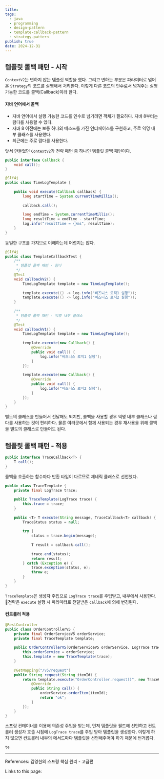 ```yaml
---
title: 
tags:
  - java
  - programming
  - design-pattern
  - template-callback-pattern
  - strategy-pattern
publish: true
date: 2024-12-31
---
```

## 템플릿 콜백 패턴 - 시작
`ContextV2`는 변하지 않는 템플릿 역할을 했다. 그리고 변하는 부분은 파라미터로 넘어온 `Strategy`의 코드를 실행해서 처리한다. 이렇게 다른 코드의 인수로서 넘겨주는 실행 가능한 코드를 콜백(Callback)이라 한다.

#### 자바 언어에서 콜백 
- 자바 언어에서 실행 가능한 코드를 인수로 넘기려면 객체가 필요하다. 자바 8부터는 람다를 사용할 수 있다.
- 자바 8 이전에는 보통 하나의 메소드를 가진 인터페이스를 구현하고, 주로 익명 내부 클래스를 사용했다.
- 최근에는 주로 람다를 사용한다.

앞서 만들었던 `ContextV2`가 전략 패턴 중 하나인 템플릿 콜백 패턴이다. 
```java
public interface Callback {  
    void call();  
}
```

```java
@Slf4j  
public class TimeLogTemplate {  
  
    public void execute(Callback callback) {  
        long startTime = System.currentTimeMillis();  
  
        callback.call();  
  
        long endTime = System.currentTimeMillis();  
        long resultTime = endTime - startTime;  
        log.info("resultTime = {}ms", resultTime);  
    }  
}
```

동일한 구조를 가지므로 이해하는데 어렵지는 않다.

```java
@Slf4j  
public class TemplateCallbackTest {
	/**  
	 * 템플릿 콜백 패턴 - 람다  
	 */  
	@Test  
	void callbackV2() {  
	    TimeLogTemplate template = new TimeLogTemplate();  
	  
	    template.execute(() -> log.info("비즈니스 로직1 실행"));  
	    template.execute(() -> log.info("비즈니스 로직2 실행"));  
	}
	
    /**  
     * 템플릿 콜백 패턴 - 익명 내부 클래스  
     */  
    @Test  
    void callbackV1() {  
        TimeLogTemplate template = new TimeLogTemplate();  
  
        template.execute(new Callback() {  
            @Override  
            public void call() {  
                log.info("비즈니스 로직1 실행");  
            }  
        });  
  
        template.execute(new Callback() {  
            @Override  
            public void call() {  
                log.info("비즈니스 로직2 실행");  
            }  
        });  
    }  
}
```

별도의 클래스를 만들어서 전달해도 되지만, 콜백을 사용할 경우 익명 내부 클래스나 람다를 사용하는 것이 편리하다. 물론 여러곳에서 함께 사용되는 경우 재사용을 위해 콜백을 별도의 클래스로 만들어도 된다.

## 템플릿 콜백 패턴 - 적용

```java
public interface TraceCallback<T> {  
    T call();  
}
```

콜백을 호출하는 함수마다 반환 타입이 다르므로 제네릭 클래스로 선언했다.

```java
public class TraceTemplate {  
    private final LogTrace trace;  
  
    public TraceTemplate(LogTrace trace) {  
        this.trace = trace;  
    }  
  
    public <T> T execute(String message, TraceCallback<T> callback) {  
        TraceStatus status = null;  
  
        try {  
            status = trace.begin(message);  
  
            T result = callback.call();  
  
            trace.end(status);  
            return result;  
        } catch (Exception e) {  
            trace.exception(status, e);  
            throw e;  
        }  
    }  
}
```

`TraceTemplate`은 생성자 주입으로 `LogTrace trace`를 주입받고, 내부에서 사용한다. 전략은 `execute` 실행 시 파라미터로 전달받은 `callback`에 의해 변경된다.

#### 컨트롤러 적용

```java
@RestController  
public class OrderControllerV5 {  
    private final OrderServiceV5 orderService;  
    private final TraceTemplate template;  
  
    public OrderControllerV5(OrderServiceV5 orderService, LogTrace trace) {  
        this.orderService = orderService;  
        this.template = new TraceTemplate(trace);  
    }  
  
    @GetMapping("/v5/request")  
    public String request(String itemId) {  
        return template.execute("OrderController.request()", new TraceCallback<String>() {  
            @Override  
            public String call() {  
                orderService.orderItem(itemId);  
                return "ok";  
            }  
        });  
    }  
}
```

스프링 컨테이너를 이용해 의존성 주입을 받는데, 먼저 템플릿을 필드에 선언하고 컨트롤러 생성자 호출 시점에 `LogTrace trace`를 주입 받아 템플릿을 생성한다. 이렇게 하지 않으면 컨트롤러 내부의 메서드마다 템플릿을 선언해주어야 하기 때문에 번거롭다.

`te`


---
References: 김영한의 스프링 핵심 원리 - 고급편

Links to this page: 